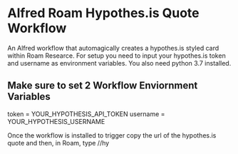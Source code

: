 # Alfred Roam Hypothes.is Quote Workflow
 An Alfred workflow that automagically creates a hypothes.is styled card within Roam Researce. For setup you need to input your hypothes.is token and username as environment variables. You also need python 3.7 installed.

## Make sure to set 2 Workflow Enviornment Variables
token = YOUR_HYPOTHESIS_API_TOKEN
username = YOUR_HYPOTHESIS_USERNAME

Once the workflow is installed to trigger copy the url of the hypothes.is quote and then, in Roam, type //hy
